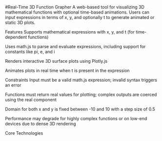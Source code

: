 #Real-Time 3D Function Grapher
A web-based tool for visualizing 3D mathematical functions with optional time-based animations. Users can input expressions in terms of x, y, and optionally t to generate animated or static 3D plots.

Features
Supports mathematical expressions with x, y, and t (for time-dependent functions)

Uses math.js to parse and evaluate expressions, including support for constants like pi, e, and i

Renders interactive 3D surface plots using Plotly.js

Animates plots in real time when t is present in the expression

Constraints
Input must be a valid math.js expression; invalid syntax triggers an error

Functions must return real values for plotting; complex outputs are coerced using the real component

Domain for both x and y is fixed between -10 and 10 with a step size of 0.5

Performance may degrade for highly complex functions or on low-end devices due to dense 3D rendering

Core Technologies

